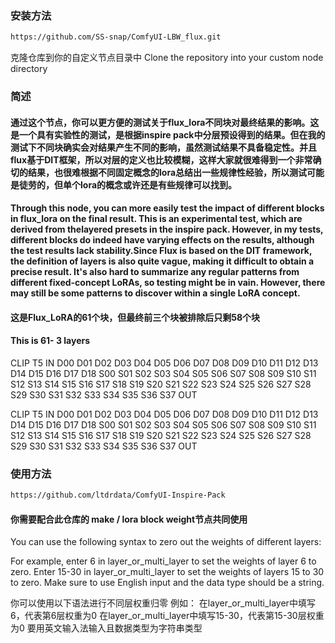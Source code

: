 ### 安装方法
   ```bash
   https://github.com/SS-snap/ComfyUI-LBW_flux.git
   ```
克隆仓库到你的自定义节点目录中
Clone the repository into your custom node directory

### 简述
#### 通过这个节点，你可以更方便的测试关于flux_lora不同块对最终结果的影响。这是一个具有实验性的测试，是根据inspire pack中分层预设得到的结果。但在我的测试下不同块确实会对结果产生不同的影响，虽然测试结果不具备稳定性。并且flux基于DIT框架，所以对层的定义也比较模糊，这样大家就很难得到一个非常确切的结果，也很难根据不同固定概念的lora总结出一些规律性经验，所以测试可能是徒劳的，但单个lora的概念或许还是有些规律可以找到。
#### Through this node, you can more easily test the impact of different blocks in flux_lora on the final result. This is an experimental test,  which are derived from thelayered presets in the inspire pack. However, in my tests, different blocks do indeed have varying effects on the results, although the test results lack stability.Since Flux is based on the DIT framework, the definition of layers is also quite vague, making it difficult to obtain a precise result. It's also hard to summarize any regular patterns from different fixed-concept LoRAs, so testing might be in vain. However, there may still be some patterns to discover within a single LoRA concept.

#### 这是Flux_LoRA的61个块，但最终前三个块被排除后只剩58个块
#### This is 61- 3 layers


CLIP  T5 IN	D00	D01	D02	D03	D04	D05	D06	D07	D08	D09	D10	D11	D12	D13	D14	D15	D16	D17	D18	S00	S01	S02	S03	S04	S05	S06	S07	S08	S09	S10	S11	S12	S13	S14	S15	S16	S17	S18	S19	S20	S21	S22	S23	S24	S25	S26	S27	S28	S29	S30	S31	S32	S33	S34	S35	S36	S37	OUT


CLIP	T5	IN	D00	D01	D02	D03	D04	D05	D06	D07	D08	D09	D10	D11	D12	D13	D14	D15	D16	D17	D18	S00	S01	S02	S03	S04	S05	S06	S07	S08	S09	S10	S11	S12	S13	S14	S15	S16	S17	S18	S19	S20	S21	S22	S23	S24	S25	S26	S27	S28	S29	S30	S31	S32	S33	S34	S35	S36	S37	OUT


### 使用方法
   ```bash
   https://github.com/ltdrdata/ComfyUI-Inspire-Pack
   ```
#### 你需要配合此仓库的 make / lora block weight节点共同使用

You can use the following syntax to zero out the weights of different layers:

For example, enter 6 in layer_or_multi_layer to set the weights of layer 6 to zero.
Enter 15-30 in layer_or_multi_layer to set the weights of layers 15 to 30 to zero. Make sure to use English input and the data type should be a string.

你可以使用以下语法进行不同层权重归零
例如：
在layer_or_multi_layer中填写6，代表第6层权重为0
在layer_or_multi_layer中填写15-30，代表第15-30层权重为0
要用英文输入法输入且数据类型为字符串类型
